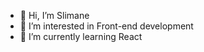- 👋 Hi, I’m Slimane
- 👀 I’m interested in Front-end development
- 🌱 I’m currently learning React

<!---
Slimattcode/Slimattcode is a ✨ special ✨ repository because its `README.md` (this file) appears on your GitHub profile.
You can click the Preview link to take a look at your changes.
--->
